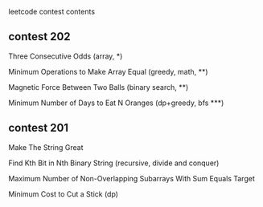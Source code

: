 leetcode contest contents

## contest 202
Three Consecutive Odds (array, *)

Minimum Operations to Make Array Equal (greedy, math, **)

Magnetic Force Between Two Balls (binary search, **)

Minimum Number of Days to Eat N Oranges (dp+greedy, bfs ***)

## contest 201
Make The String Great 

Find Kth Bit in Nth Binary String (recursive, divide and conquer)

Maximum Number of Non-Overlapping Subarrays With Sum Equals Target

Minimum Cost to Cut a Stick (dp)

